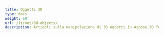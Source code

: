 ```yaml
---
title: Oggetti 3D
type: docs
weight: 60
url: /it/net/3d-objects/
description: Articoli sulla manipolazione di 3D oggetti in Aspose.3D for .NET.
---
```

